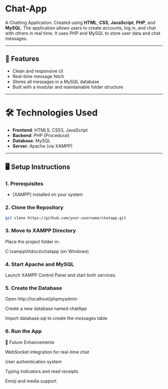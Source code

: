 # Chat-App
A Chatting Application. Created using **HTML**, **CSS**, **JavaScript**, **PHP**, and **MySQL**.
The application allows users to create accounts, log in, and chat with others in real time. It uses PHP and MySQL to store user data and chat messages.

---

## 🚀 Features

- Clean and responsive UI
- Real-time message fetch
- Stores all messages in a MySQL database
- Built with a modular and maintainable folder structure

---

# 🛠️ Technologies Used

- **Frontend**: HTML5, CSS3, JavaScript
- **Backend**: PHP (Procedural)
- **Database**: MySQL
- **Server**: Apache (via XAMPP)

---

## 🖥️ Setup Instructions

### 1. Prerequisites
- [XAMPP] installed on your system

### 2. Clone the Repository
```bash
git clone https://github.com/your-username/chatapp.git
```

### 3. Move to XAMPP Directory
Place the project folder in:

C:\xampp\htdocs\chatapp    (on Windows)

### 4. Start Apache and MySQL
Launch XAMPP Control Panel and start both services.

### 5. Create the Database
Open http://localhost/phpmyadmin

Create a new database named chatApp

Import database.sql to create the messages table

### 6. Run the App



📌 Future Enhancements

WebSocket integration for real-time chat

User authentication system

Typing indicators and read receipts

Emoji and media support


